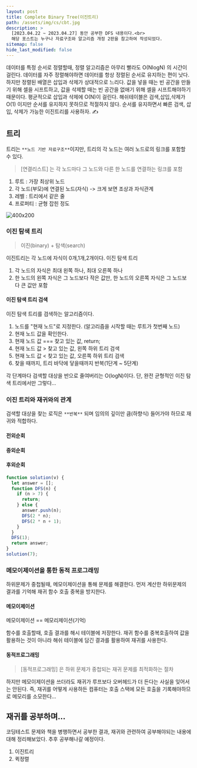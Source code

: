 ```yaml
---
layout: post
title: Complete Binary Tree(이진트리)
path: /assets/img/cs/cbt.jpg
description: >
  [2023.04.22 ~ 2023.04.27] 동안 공부한 DFS 내용이다.<br>
  해당 포스트는 누구나 자료구조와 알고리즘 개정 2판을 참고하여 작성되었다.
sitemap: false
hide_last_modified: false
---
```


데이터를 특정 순서로 정렬할때, 정렬 알고리즘은 아무리 빨라도 O(NlogN) 의 시간이 걸린다. 데이터를 자주 정렬해야하면 데이터를 항상 정렬된 순서로 유지하는 편이 낫다.
하지만 정렬된 배열은 삽입과 삭제가 상대적으로 느리다. 값을 넣을 때는 빈 공간을 만들기 위해 셀을 시프트하고, 값을 삭제할 때는 빈 공간을 없애기 위해 셀을 시프트해야하기 때문이다. 평균적으로 삽입과 삭제에 O(N)이 걸린다.
해쉬테이블은 검색,삽입,삭제가 O(1) 이지만 순서를 유지하지 못하므로 적절하지 않다.
순서를 유지하면서 빠른 검색, 삽입, 삭제가 가능한 이진트리를 사용하자. ✍

## 트리

트리는 `**노드 기반 자료구조**`이지만, 트리의 각 노드는 여러 노드로의 링크를 포함할 수 있다.

> [연결리스트] 는 각 노드마다 그 노드와 다른 한 노드를 연결하는 링크를 포함

1. 루트 : 가장 최상위 노드
2. 각 노드(부모)에 연결된 노드(자식) -> 크게 보면 조상과 자식관계
3. 레벨 : 트리에서 같은 줄
4. 프로퍼티 : 균형 잡힌 정도

![400x200](/assets/image/cs/cbt.jpg/400x200 "균형/불균형 이진트리")

### 이진 탐색 트리

> 이진(binary) + 탐색(search)

이진트리는 각 노드에 자식이 0개,1개,2개이다.
이진 탐색 트리

1. 각 노드의 자식은 최대 왼쪽 하나, 최대 오른쪽 하나
2. 한 노드의 왼쪽 자식은 그 노드보다 작은 값만, 한 노드의 오른쪽 자식은 그 노드보다 큰 값만 포함

#### 이진 탐색 트리 검색

이진 탐색 트리를 검색하는 알고리즘이다.

1. 노드를 "현재 노드"로 지정한다. (알고리즘을 시작할 때는 루트가 첫번째 노드)
2. 현재 노드 값을 확인한다.
3. 현재 노드 값 === 찾고 있는 값, return;
4. 현재 노드 값 > 찾고 있는 값, 왼쪽 하위 트리 검색
5. 현재 노드 값 < 찾고 있는 값, 오른쪽 하위 트리 검색
6. 찾을 때까지, 트리 바닥에 닿을때까지 반복(1단계 ~ 5단계)

각 단계마다 검색할 대상을 반으로 줄여버리는 O(logN)이다.
단, 완전 균형적인 이진 탐색 트리에서만 그렇다...

### 이진 트리와 재귀와의 관계

검색할 대상을 찾는 로직은 `**반복**` 되며 임의의 깊이만 큼(하향식) 들어가야 하므로 재귀와 적합하다.

#### 전외순회

#### 중외순회

#### 후외순회

```js
function solution(v) {
  let answer = [];
  function DFS(n) {
    if (n > 7) {
      return;
    } else {
      answer.push(n);
      DFS(2 * n);
      DFS(2 * n + 1);
    }
  }
  DFS(1);
  return answer;
}
solution(7);
```

### 메모이제이션을 통한 동적 프로그래밍

하위문제가 중첩될때, 메모이제이션을 통해 문제를 해결한다. 먼저 계산한 하위문제의 결과를 기억해 재귀 함수 호출 중복을 방지한다.

#### 메모이제이션

메모이제이션 == 메모리제이션(기억)

함수를 호출할때, 호출 결과를 해시 테이블에 저장한다.
재귀 함수를 중복호출하여 값을 활용하는 것이 아니라 해쉬 테이블에 담긴 결과를 활용하여 재귀를 사용한다.

#### 동적프로그래밍

> [동적프로그래밍] 은 하위 문제가 중첩되는 재귀 문제를 최적화하는 절차

하지만 메모이제이션을 쓰더라도 재귀가 루프보다 오버헤드가 더 든다는 사실을 잊어서는 안된다.
즉, 재귀를 어떻게 사용하든 컴퓨터는 호출 스택에 모든 호출을 기록해야하므로 메모리를 소모한다...

## 재귀를 공부하며...

코딩테스트 문제와 책을 병행하면서 공부한 결과, 재귀와 관련하여 공부해야되는 내용에 대해 정리해보았다. 추후 공부해나갈 예정이다.

1. 이진트리
2. 퀵정렬
